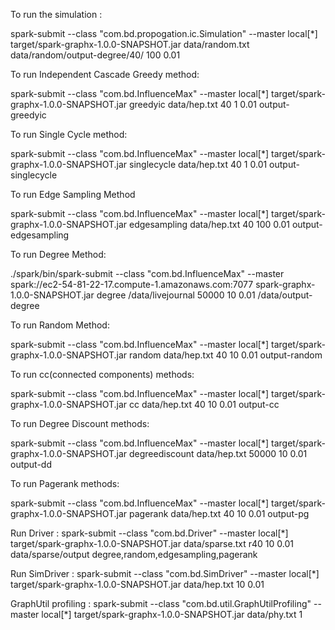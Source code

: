 To run the simulation :

spark-submit --class "com.bd.propogation.ic.Simulation" --master local[*] target/spark-graphx-1.0.0-SNAPSHOT.jar data/random.txt data/random/output-degree/40/ 100 0.01

To run Independent Cascade Greedy method:

spark-submit --class "com.bd.InfluenceMax" --master local[*] target/spark-graphx-1.0.0-SNAPSHOT.jar greedyic data/hep.txt 40 1 0.01 output-greedyic

To run Single Cycle method:

spark-submit --class "com.bd.InfluenceMax" --master local[*] target/spark-graphx-1.0.0-SNAPSHOT.jar singlecycle data/hep.txt 40 1 0.01 output-singlecycle

To run Edge Sampling Method

spark-submit --class "com.bd.InfluenceMax" --master local[*] target/spark-graphx-1.0.0-SNAPSHOT.jar edgesampling data/hep.txt 40 100 0.01 output-edgesampling

To run Degree Method:

./spark/bin/spark-submit --class "com.bd.InfluenceMax" --master spark://ec2-54-81-22-17.compute-1.amazonaws.com:7077 spark-graphx-1.0.0-SNAPSHOT.jar degree /data/livejournal 50000 10 0.01 /data/output-degree

To run Random Method:

spark-submit --class "com.bd.InfluenceMax" --master local[*] target/spark-graphx-1.0.0-SNAPSHOT.jar random data/hep.txt 40 10 0.01 output-random

To run cc(connected components) methods:

spark-submit --class "com.bd.InfluenceMax" --master local[*] target/spark-graphx-1.0.0-SNAPSHOT.jar cc data/hep.txt 40 10 0.01 output-cc

To run Degree Discount methods:

spark-submit --class "com.bd.InfluenceMax" --master local[*] target/spark-graphx-1.0.0-SNAPSHOT.jar degreediscount data/hep.txt 50000 10 0.01 output-dd

To run Pagerank methods:

spark-submit --class "com.bd.InfluenceMax" --master local[*] target/spark-graphx-1.0.0-SNAPSHOT.jar pagerank data/hep.txt 40 10 0.01 output-pg

Run Driver :
spark-submit --class "com.bd.Driver" --master local[*] target/spark-graphx-1.0.0-SNAPSHOT.jar data/sparse.txt r40 10 0.01 data/sparse/output degree,random,edgesampling,pagerank

Run SimDriver :
spark-submit --class "com.bd.SimDriver" --master local[*] target/spark-graphx-1.0.0-SNAPSHOT.jar data/hep.txt 10 0.01

GraphUtil profiling :
spark-submit --class "com.bd.util.GraphUtilProfiling" --master local[*] target/spark-graphx-1.0.0-SNAPSHOT.jar data/phy.txt 1
